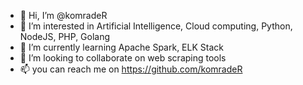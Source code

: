 - 👋 Hi, I’m @komradeR
- 👀 I’m interested in Artificial Intelligence, Cloud computing, Python, NodeJS, PHP, Golang
- 🌱 I’m currently learning Apache Spark, ELK Stack
- 💞️ I’m looking to collaborate on web scraping tools
- 📫 you can reach me on https://github.com/komradeR

<!---
komradeR/komradeR is a ✨ special ✨ repository because its `README.md` (this file) appears on your GitHub profile.
You can click the Preview link to take a look at your changes.
--->
